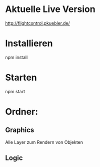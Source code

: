 # Aktuelle Live Version

http://flightcontrol.pkuebler.de/

# Installieren

npm install

# Starten

npm start

# Ordner:

## Graphics

Alle Layer zum Rendern von Objekten

## Logic